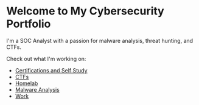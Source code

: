Welcome to My Cybersecurity Portfolio
=====================================

I'm a SOC Analyst with a passion for malware analysis, threat hunting, and CTFs.

Check out what I'm working on:

*   [Certifications and Self Study](certifications/certifications.md)
*   [CTFs](ctf/ctf.md)
*   [Homelab](homelab/homelab.md)
*   [Malware Analysis](malware/malware.md)
*   [Work](work/work.md)

